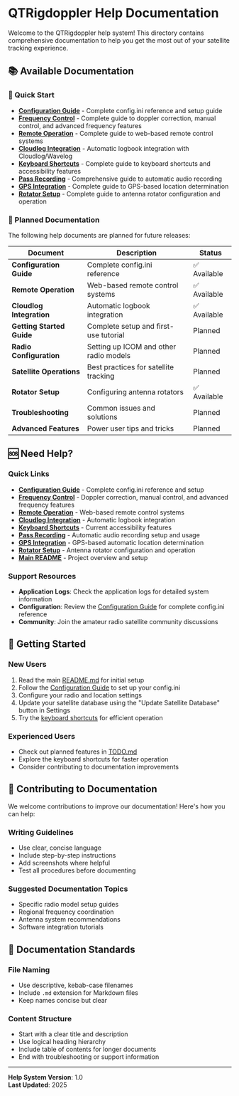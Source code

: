 # QTRigdoppler Help Documentation

Welcome to the QTRigdoppler help system! This directory contains comprehensive documentation to help you get the most out of your satellite tracking experience.

## 📚 Available Documentation

### 🎯 Quick Start
- **[Configuration Guide](configuration.md)** - Complete config.ini reference and setup guide
- **[Frequency Control](frequency-control.md)** - Complete guide to doppler correction, manual control, and advanced frequency features
- **[Remote Operation](remote-operation.md)** - Complete guide to web-based remote control systems
- **[Cloudlog Integration](cloudlog-integration.md)** - Automatic logbook integration with Cloudlog/Wavelog
- **[Keyboard Shortcuts](keyboard-shortcuts.md)** - Complete guide to keyboard shortcuts and accessibility features
- **[Pass Recording](pass-recording.md)** - Comprehensive guide to automatic audio recording
- **[GPS Integration](gps-integration.md)** - Complete guide to GPS-based location determination
- **[Rotator Setup](rotator-setup.md)** - Complete guide to antenna rotator configuration and operation

### 🚀 Planned Documentation

The following help documents are planned for future releases:

| Document | Description | Status |
|----------|-------------|--------|
| **Configuration Guide** | Complete config.ini reference | ✅ Available |
| **Remote Operation** | Web-based remote control systems | ✅ Available |
| **Cloudlog Integration** | Automatic logbook integration | ✅ Available |
| **Getting Started Guide** | Complete setup and first-use tutorial | Planned |
| **Radio Configuration** | Setting up ICOM and other radio models | Planned |
| **Satellite Operations** | Best practices for satellite tracking | Planned |
| **Rotator Setup** | Configuring antenna rotators | ✅ Available |
| **Troubleshooting** | Common issues and solutions | Planned |
| **Advanced Features** | Power user tips and tricks | Planned |

## 🆘 Need Help?

### Quick Links
- **[Configuration Guide](configuration.md)** - Complete config.ini reference and setup
- **[Frequency Control](frequency-control.md)** - Doppler correction, manual control, and advanced frequency features
- **[Remote Operation](remote-operation.md)** - Web-based remote control systems
- **[Cloudlog Integration](cloudlog-integration.md)** - Automatic logbook integration
- **[Keyboard Shortcuts](keyboard-shortcuts.md)** - Current accessibility features
- **[Pass Recording](pass-recording.md)** - Automatic audio recording setup and usage
- **[GPS Integration](gps-integration.md)** - GPS-based automatic location determination
- **[Rotator Setup](rotator-setup.md)** - Antenna rotator configuration and operation
- **[Main README](../README.md)** - Project overview and setup

### Support Resources
- **Application Logs**: Check the application logs for detailed system information
- **Configuration**: Review the [Configuration Guide](configuration.md) for complete config.ini reference
- **Community**: Join the amateur radio satellite community discussions

## 🎯 Getting Started

### New Users
1. Read the main [README.md](../README.md) for initial setup
2. Follow the [Configuration Guide](configuration.md) to set up your config.ini
3. Configure your radio and location settings
4. Update your satellite database using the "Update Satellite Database" button in Settings
5. Try the [keyboard shortcuts](keyboard-shortcuts.md) for efficient operation

### Experienced Users
- Check out planned features in [TODO.md](../todo.md)
- Explore the keyboard shortcuts for faster operation
- Consider contributing to documentation improvements

## 📝 Contributing to Documentation

We welcome contributions to improve our documentation! Here's how you can help:

### Writing Guidelines
- Use clear, concise language
- Include step-by-step instructions
- Add screenshots where helpful
- Test all procedures before documenting

### Suggested Documentation Topics
- Specific radio model setup guides
- Regional frequency coordination
- Antenna system recommendations
- Software integration tutorials

## 🔧 Documentation Standards

### File Naming
- Use descriptive, kebab-case filenames
- Include `.md` extension for Markdown files
- Keep names concise but clear

### Content Structure
- Start with a clear title and description
- Use logical heading hierarchy
- Include table of contents for longer documents
- End with troubleshooting or support information

---

**Help System Version**: 1.0  
**Last Updated**: 2025  